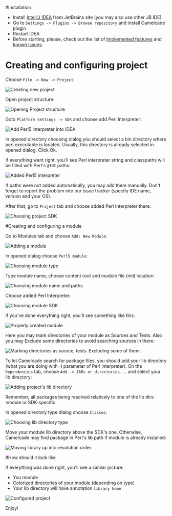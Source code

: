 
#Installation
* Install [IntelliJ IDEA](https://www.jetbrains.com/idea/) from JetBrains site (you may also use other JB IDE).
* Go to `Settings -> Plugins -> Browse repository` and install Camelcade plugin
* Restart IDEA
* Before starting, please, check out the list of [implemented features](https://github.com/hurricup/Perl5-IDEA/wiki/Implemented-features) and [known issues](https://github.com/hurricup/Perl5-IDEA/wiki/Known-issues).

# Creating and configuring project
Choose `File -> New -> Project`:

![Creating new project](https://github.com/hurricup/Perl5-IDEA/blob/master/images/gettingstarted/createproject.png)

Open project structure:

![Opening Project structure](https://github.com/hurricup/Perl5-IDEA/blob/master/images/gettingstarted/projectstructure.png)

Goto `Platform Settings -> SDK` and choose add Perl Interpreter:

![Add Perl5 interpreter into IDEA](https://github.com/hurricup/Perl5-IDEA/blob/master/images/gettingstarted/sdktype.png)

In opened directory choosing dialog you should select a bin directory where perl executable is located. Usually, this directory is already selected in opened dialog. Click Ok.

If everything went right, you'll see Perl interpreter string and classpaths will be filled with Perl's `@INC` paths:

![Added Perl5 interpreter](https://github.com/hurricup/Perl5-IDEA/blob/master/images/gettingstarted/sdkadded.png)

If paths were not added automatically, you may add them manually. Don't forget to report the problem into our issue tracker (specify IDE name, version and your OS).

After that, go to `Project` tab and choose added Perl Interpreter there:

![Choosing project SDK](https://github.com/hurricup/Perl5-IDEA/blob/master/images/gettingstarted/projectsdk.png)

#Creating and configuring a module

Go to Modules tab and choose `Add: New Module`:

![Adding a module](https://github.com/hurricup/Perl5-IDEA/blob/master/images/gettingstarted/newmodulestart.png)

In opened dialog choose `Perl5 module`:

![Choosing module type](https://github.com/hurricup/Perl5-IDEA/blob/master/images/gettingstarted/newmoduletype.png)

Type module name, choose content root and module file (iml) location:

![Choosing module name and paths](https://github.com/hurricup/Perl5-IDEA/blob/master/images/gettingstarted/newmoduledialog.png)

Choose added Perl Interpreter:

![Choosing module SDK](https://github.com/hurricup/Perl5-IDEA/blob/master/images/gettingstarted/newmodulesdk.png)

If you've done everything right, you'll see something like this:

![Properly created module](https://github.com/hurricup/Perl5-IDEA/blob/master/images/gettingstarted/createdmodule.png)

Here you may mark directories of your module as Sources and Tests. Also you may Exclude some directories to avoid searching sources in there:

![Marking directories as source, tests. Excluding some of them.](https://github.com/hurricup/Perl5-IDEA/blob/master/images/gettingstarted/marksources.png)

To let Camelcade search for package files, you should add your lib directory (what you are doing with -I parameter of Perl interpreter). On the `Dependencies` tab, choose `Add -> JARs or directories...` and select your lib directory:

![Adding project's lib directory](https://github.com/hurricup/Perl5-IDEA/blob/master/images/gettingstarted/addlibdir.png)

Remember, all packages being resolved relatively to one of the lib dirs: module or SDK-specific.

In opened directory type dialog choose `Classes`:

![Choosing lib directory type](https://github.com/hurricup/Perl5-IDEA/blob/master/images/gettingstarted/chooselibtype.png)

Move your module lib directory above the SDK's one. Otherwise, Camelcade may find package in Perl's lib path if module is already installed:

![Moving library up into resolution order](https://github.com/hurricup/Perl5-IDEA/blob/master/images/gettingstarted/movelibup.png)

#How should it look like

If everything was done right, you'll see a similar picture:
* You module 
* Colorized directories of your module (depending on type)
* Your lib directory will have annotation `library home`

![Configured project](https://github.com/hurricup/Perl5-IDEA/blob/master/images/gettingstarted/finalstep.png)

Enjoy!